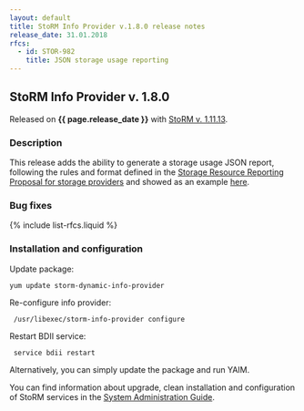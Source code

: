 ```yaml
---
layout: default
title: StoRM Info Provider v.1.8.0 release notes
release_date: 31.01.2018
rfcs:
  - id: STOR-982
    title: JSON storage usage reporting
---
```


## StoRM Info Provider v. 1.8.0

Released on **{{ page.release_date }}** with [StoRM v. 1.11.13][release-notes].

### Description

This release adds the ability to generate a storage usage JSON report, following the rules and format defined in the [Storage Resource Reporting Proposal for storage providers][proposal] and showed as an example [here][example].

### Bug fixes

{% include list-rfcs.liquid %}

### Installation and configuration

Update package:

    yum update storm-dynamic-info-provider

Re-configure info provider:

     /usr/libexec/storm-info-provider configure

Restart BDII service:

     service bdii restart

Alternatively, you can simply update the package and run YAIM.

You can find information about upgrade, clean installation and configuration of
StoRM services in the [System Administration Guide][storm-sysadmin-guide].

[release-notes]: {{site.baseurl}}/release-notes/StoRM-v1.11.13.html
[storm-sysadmin-guide]: {{site.baseurl}}/documentation/sysadmin-guide/

[proposal]: https://docs.google.com/document/d/1yzCvKpxsbcQC5K9MyvXc-vBF1HGPBk4vhjw3MEXoXf8/edit#
[example]: https://twiki.cern.ch/twiki/pub/LCG/AccountingTaskForce/storage_service_v4.txt